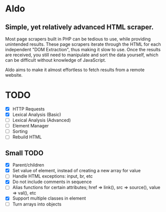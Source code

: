 # Aldo

Simple, yet relatively advanced HTML scraper.
---
Most page scrapers built in PHP can be tedious to use, while providing unintended results. These page scrapers iterate through the HTML
for each independent "DOM Extraction", thus making it slow to use. Once the results are received, you still need to manipulate and sort the data yourself, which can be difficult without knowledge of JavaScript.

Aldo aims to make it almost effortless to fetch results from a remote website.

# TODO
* [x] HTTP Requests
* [x] Lexical Analysis (Basic)
* [ ] Lexical Analysis (Advanced)
* [ ] Element Manager
* [ ] Sorting
* [ ] Rebuild HTML

## Small TODO
* [x] Parent/children
* [x] Set value of element, instead of creating a new array for value
* [ ] Handle HTML exceptions: input, br, etc
* [x] Do not include comments in sequence
* [ ] Alias functions for certain attributes; href => link(), src => source(), value => val(), etc
* [x] Support multiple classes in element
* [ ] Turn arrays into objects
